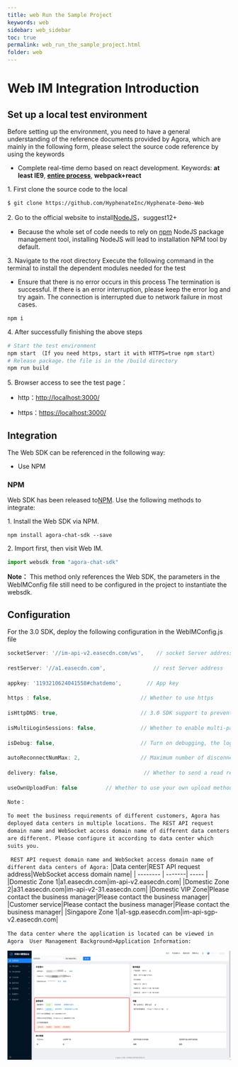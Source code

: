 ```yaml
---
title: web Run the Sample Project
keywords: web
sidebar: web_sidebar
toc: true
permalink: web_run_the_sample_project.html
folder: web
---
```


# Web IM Integration Introduction

## Set up a local test environment

Before setting up the environment, you need to have a general understanding of the reference documents provided by Agora, which are mainly in the following form, please select the source code reference by using the keywords

-   Complete real-time demo based on react development.
    Keywords: **at least IE9**, **<u>entire process</u>**, **webpack+react** 

1\. First clone the source code to the local

``` bash
$ git clone https://github.com/HyphenateInc/Hyphenate-Demo-Web
```

2\. Go to the official website to install[NodeJS](https://nodejs.org/zh-cn/)，suggest12+

-   Because the whole set of code needs to rely on [npm](https://www.npmjs.com/) NodeJS package management tool, 
    installing NodeJS will  lead to installation NPM tool by default. 

3\. Navigate to the root directory 
    Execute the following command in the terminal to install the dependent modules needed for the test

-   Ensure that there is no error occurs in this process
    The termination is successful. If there is an error interruption, please keep the error log and try again. The connection is interrupted due to network failure in most cases. 

``` bash
npm i
```

4\. After successfully finishing the above steps

``` bash
# Start the test environment
npm start （If you need https, start it with HTTPS=true npm start）
# Release package，the file is in the /build directory
npm run build
```

5\. Browser access to see the test page：

-   http：<http://localhost:3000/>

-   https：<https://localhost:3000/>

## Integration

The Web SDK can be referenced in the following way: 

-   Use NPM

### NPM

Web SDK has been released to[NPM](https://www.npmjs.com/package/agora-chat-sdk). Use the following methods to integrate:

1\. Install the Web SDK via NPM.

    npm install agora-chat-sdk --save

2\. Import first, then visit Web IM. 

``` javascript
import websdk from "agora-chat-sdk"
```

**Note：**
This method only references the Web SDK, the parameters in the WebIMConfig file still need to be configured in the project to instantiate the websdk. 

## Configuration 

For the 3.0 SDK, deploy the following configuration in the WebIMConfig.js file

``` javascript
socketServer: '//im-api-v2.easecdn.com/ws',    // socket Server address

restServer: '//a1.easecdn.com',               // rest Server address

appkey: '1193210624041558#chatdemo',        // App key

https : false,                            // Whether to use https

isHttpDNS: true,                          // 3.0 SDK support to prevent DNS hijacking to obtain XMPPUrl, restUrl from the server

isMultiLoginSessions: false,              // Whether to enable multi-page synchronization to receive messages, note that you need  to contact the business to activate this function

isDebug: false,                           // Turn on debugging, the log will be automatically printed, and you can view the log in the console of the console 

autoReconnectNumMax: 2,                   // Maximum number of disconnected reconnections

delivery: false,                           // Whether to send a read receipt 

useOwnUploadFun: false         // Whether to use your own upload method (such as uploading image files to your own server, and only uploading the url when building a message) 
```

`Note：`

`To meet the business requirements of different customers, Agora has deployed data centers in multiple locations. The REST API request domain name and WebSocket access domain name of different data centers are different. Please configure it according to data center which suits you.`

`` REST API request domain name and WebSocket access domain name of different data centers of Agora:``
|Data center|REST API request address|WebSocket access domain name|
| -------- | -------| ----- |
 |Domestic Zone 1|a1.easecdn.com|im-api-v2.easecdn.com| 
 |Domestic Zone 2|a31.easecdn.com|im-api-v2-31.easecdn.com| 
 |Domestic VIP Zone|Please contact the business manager|Please contact the business manager|
  |Customer service|Please contact the business manager|Please contact the business manager| 
  |Singapore Zone 1|a1-sgp.easecdn.com|im-api-sgp-v2.easecdn.com| 

``The data center where the application is located can be viewed in Agora 
User Management Background>Application Information: ``

![console](/images/web/console.jpg)
